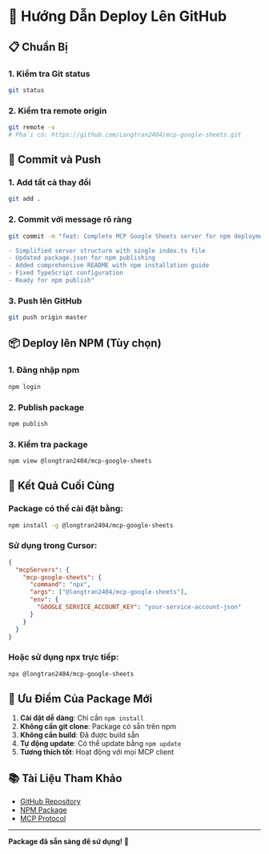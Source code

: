 # 🚀 Hướng Dẫn Deploy Lên GitHub

## 📋 **Chuẩn Bị**

### **1. Kiểm tra Git status**

```bash
git status
```

### **2. Kiểm tra remote origin**

```bash
git remote -v
# Phải có: https://github.com/Longtran2404/mcp-google-sheets.git
```

## 🔧 **Commit và Push**

### **1. Add tất cả thay đổi**

```bash
git add .
```

### **2. Commit với message rõ ràng**

```bash
git commit -m "feat: Complete MCP Google Sheets server for npm deployment

- Simplified server structure with single index.ts file
- Updated package.json for npm publishing
- Added comprehensive README with npm installation guide
- Fixed TypeScript configuration
- Ready for npm publish"
```

### **3. Push lên GitHub**

```bash
git push origin master
```

## 📦 **Deploy lên NPM (Tùy chọn)**

### **1. Đăng nhập npm**

```bash
npm login
```

### **2. Publish package**

```bash
npm publish
```

### **3. Kiểm tra package**

```bash
npm view @longtran2404/mcp-google-sheets
```

## 🎯 **Kết Quả Cuối Cùng**

### **Package có thể cài đặt bằng:**

```bash
npm install -g @longtran2404/mcp-google-sheets
```

### **Sử dụng trong Cursor:**

```json
{
  "mcpServers": {
    "mcp-google-sheets": {
      "command": "npx",
      "args": ["@longtran2404/mcp-google-sheets"],
      "env": {
        "GOOGLE_SERVICE_ACCOUNT_KEY": "your-service-account-json"
      }
    }
  }
}
```

### **Hoặc sử dụng npx trực tiếp:**

```bash
npx @longtran2404/mcp-google-sheets
```

## 🚀 **Ưu Điểm Của Package Mới**

1. **Cài đặt dễ dàng**: Chỉ cần `npm install`
2. **Không cần git clone**: Package có sẵn trên npm
3. **Không cần build**: Đã được build sẵn
4. **Tự động update**: Có thể update bằng `npm update`
5. **Tương thích tốt**: Hoạt động với mọi MCP client

## 📚 **Tài Liệu Tham Khảo**

- [GitHub Repository](https://github.com/Longtran2404/mcp-google-sheets)
- [NPM Package](https://www.npmjs.com/package/@longtran2404/mcp-google-sheets)
- [MCP Protocol](https://modelcontextprotocol.io/)

---

**Package đã sẵn sàng để sử dụng! 🎉**
